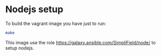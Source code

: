 Nodejs setup
======

To build the vagrant image you have just to run:
```bash
make
```

This image use the role https://galaxy.ansible.com/SimpliField/node/ to 
setup nodejs.
